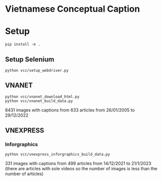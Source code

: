 # Vietnamese Conceptual Caption

# Setup

```
pip install -e .
```

## Setup Selenium

```
python vcc/setup_webdriver.py
```

## VNANET

```
python vcc/vnanet_download_html.py
python vcc/vnanet_build_data.py
```

8431 images with captions from 633 articles from 26/01/2005 to 29/12/2022

## VNEXPRESS

### Inforgraphics

```
python vcc/vnexpress_inforgraphics_build_data.py
```

331 images with captions from 499 articles from 14/12/2021 to 21/1/2023 (there are articles with sole videos so the number of images is less than the number of articles)
